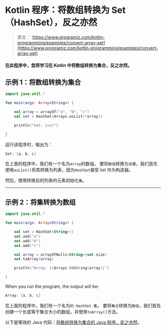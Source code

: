 # Kotlin 程序：将数组转换为 Set（HashSet），反之亦然

> 原文： [https://www.programiz.com/kotlin-programming/examples/convert-array-set](https://www.programiz.com/kotlin-programming/examples/convert-array-set)

#### 在此程序中，您将学习在 Kotlin 中将数组转换为集合，反之亦然。

## 示例 1：将数组转换为集合

```kt
import java.util.*

fun main(args: Array<String>) {

    val array = arrayOf("a", "b", "c")
    val set = HashSet(Arrays.asList(*array))

    println("Set: $set")

}
```

运行该程序时，输出为：

```kt
Set: [a, b, c]
```

在上面的程序中，我们有一个名为`array`的数组。 要将`数组`转换​​为`设置`，我们首先使用`asList()`将其转换为列表，因为`HashSet`接受 list 作为构造器。

然后，使用转换后的列表的元素初始化`集`。

* * *

## 示例 2：将集转换为数组

```kt
import java.util.*

fun main(args: Array<String>) {

    val set = HashSet<String>()
    set.add("a")
    set.add("b")
    set.add("c")

    val array = arrayOfNulls<String>(set.size)
    set.toArray(array)

    println("Array: ${Arrays.toString(array)}")

}
```

When you run the program, the output will be:

```kt
Array: [a, b, c]
```

在上面的程序中，我们有一个名为`的 HashSet 集`。 要将`集合`转换为`数组`，我们首先创建一个长度等于集合大小的数组，并使用`toArray()`方法。

以下是等效的 Java 代码：[将数组转换为集合的 Java 程序，反之亦然](/java-programming/examples/convert-array-set "Java program to convert array into a set and vice-versa")。